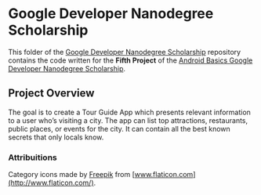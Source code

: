 # Google Developer Nanodegree Scholarship

This folder of the [Google Developer Nanodegree Scholarship](https://github.com/EnduranceCode/GoogleDeveloperNanodegreeScholarship/tree/master) repository contains the code written for the **Fifth Project** of the [Android Basics Google Developer Nanodegree Scholarship](https://sites.google.com/knowlabs.com/gdnd2017).

## Project Overview

The goal is to create a Tour Guide App which presents relevant information to a user who’s visiting a city. The app can list top attractions, restaurants, public places, or events for the city. It can contain all the best known secrets that only locals know.

### Attribuitions

Category icons made by [Freepik](http://www.freepik.com) from [www.flaticon.com](http://www.flaticon.com/).
